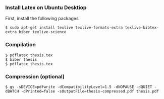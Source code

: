 ### Install Latex on Ubuntu Desktiop
First, install the following packages
```
$ sudo apt-get install texlive texlive-formats-extra texlive-bibtex-extra biber texlive-science
```
### Compilation
```
$ pdflatex thesis.tex
$ biber thesis
$ pdflatex thesis.tex
```
### Compression (optional)
```
$ gs -sDEVICE=pdfwrite -dCompatibilityLevel=1.5 -dNOPAUSE -dQUIET -dBATCH -dPrinted=false -sOutputFile=thesis-compressed.pdf thesis.pdf
```